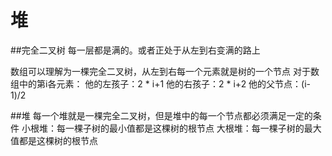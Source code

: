 # 堆

##完全二叉树
每一层都是满的。或者正处于从左到右变满的路上

数组可以理解为一棵完全二叉树，从左到右每一个元素就是树的一个节点
对于数组中的第i各元素：
他的左孩子：2 * i+1
他的右孩子：2 * i+2
他的父节点：(i-1)/2

##堆
每一个堆就是一棵完全二叉树，但是堆中的每一个节点都必须满足一定的条件
小根堆：每一棵子树的最小值都是这棵树的根节点
大根堆：每一棵子树的最大值都是这棵树的根节点
